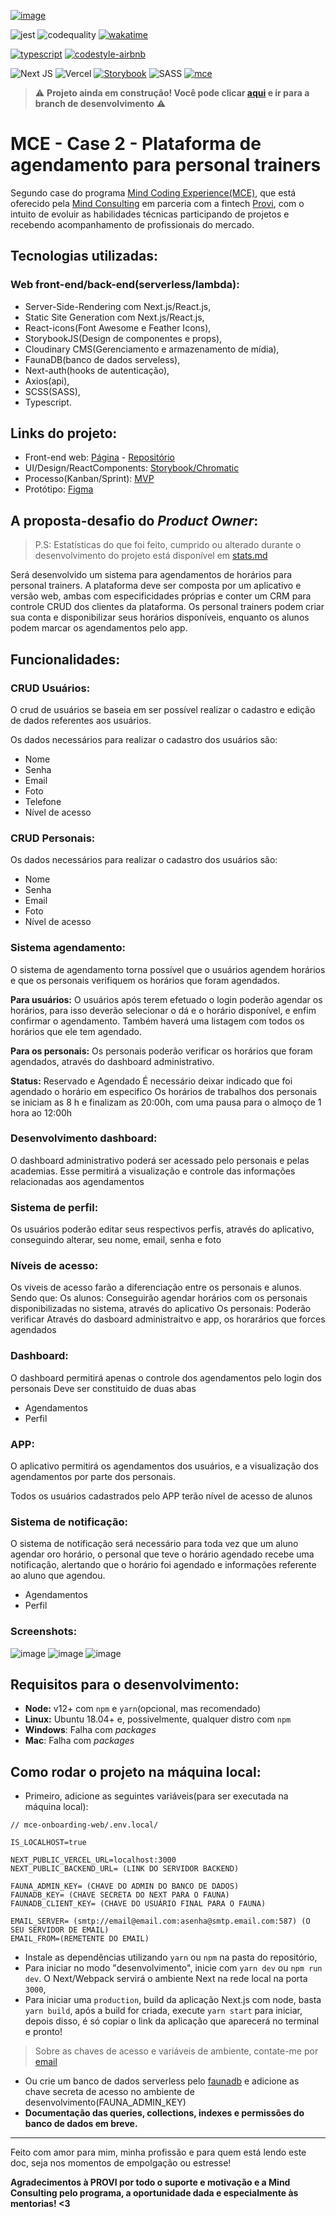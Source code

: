 <a href="https://mindconsulting.com.br/education/">![image](https://user-images.githubusercontent.com/3879613/132265934-b3197a0e-0603-4fdc-b1d5-c55c03a0aa1f.png)
</a>

![jest](https://github.com/savio591/mce-mind-web/actions/workflows/jest.yml/badge.svg?branch=dev)
![codequality](https://github.com/savio591/mce-mind-web/actions/workflows/codeInspector.yml/badge.svg?branch=dev)
[![wakatime](https://wakatime.com/badge/github/savio591/mce-mind-web.svg)](https://wakatime.com/badge/github/savio591/mce-mind-web)

[![typescript](https://badgen.net/badge/icon/typescript?icon=typescript&label)](https://www.typescriptlang.org/)
[![codestyle-airbnb](https://badgen.net/badge/code%20style/airbnb/f2a?icon=github)](https://github.com/airbnb/javascript)

![Next JS](https://img.shields.io/badge/Next-black?logo=next.js&logoColor=white)
![Vercel](https://img.shields.io/badge/vercel-%23000000.svg?logo=vercel&logoColor=white)
[![Storybook](https://cdn.jsdelivr.net/gh/storybookjs/brand@main/badge/badge-storybook.svg)](https://www.chromatic.com/library?appId=60f032ec31643a003b29def3)
![SASS](https://img.shields.io/badge/SASS-hotpink.svg?logo=SASS&logoColor=white)
[![mce](https://badgen.net/badge/icon/mind%20coding%20experience/red?icon=https://savilexperiments.com.br/assets/mce-icon-12px.svg&label)](https://conteudos.provi.com.br/mind-coding-experience/)


> ⚠️ **Projeto ainda em construção! Você pode clicar [aqui](https://github.com/savio591/mce-mind-web/tree/dev) e ir para a branch de desenvolvimento** ⚠️

# MCE - Case 2 - Plataforma de agendamento para personal trainers

Segundo case do programa [Mind Coding Experience(MCE)](https://conteudos.provi.com.br/mind-coding-experience/), que está oferecido pela [Mind Consulting] em parceria com a fintech [Provi], com o intuito de evoluir as habilidades técnicas participando de projetos e recebendo acompanhamento de profissionais do mercado.

## Tecnologias utilizadas:

### Web front-end/back-end(serverless/lambda):

- Server-Side-Rendering com Next.js/React.js,
- Static Site Generation com Next.js/React.js,
- React-icons(Font Awesome e Feather Icons),
- StorybookJS(Design de componentes e props),
- Cloudinary CMS(Gerenciamento e armazenamento de mídia),
- FaunaDB(banco de dados serveless),
- Next-auth(hooks de autenticação),
- Axios(api),
- SCSS(SASS),
- Typescript.

## Links do projeto:

* Front-end web: [Página](https://mce-mind-web.vercel.app) - [Repositório](https://github.com/savio591/mce-mind-web)
* UI/Design/ReactComponents: [Storybook/Chromatic](https://60f032ec31643a003b29def3-lhbcwyvphp.chromatic.com)
* Processo(Kanban/Sprint): [MVP](https://github.com/savio591/mce-mind-web/projects)
* Protótipo: [Figma](https://www.figma.com/file/Do8ydMHuP0ZDrDJdWwd0UP/MCE-GYM-Savils-Version?node-id=167%3A164)

## A proposta-desafio do _Product Owner_:

> P.S: Estatísticas do que foi feito, cumprido ou alterado durante o desenvolvimento do projeto está disponível em [stats.md]

Será desenvolvido um sistema para agendamentos de horários para personal trainers. A plataforma deve ser composta por um aplicativo e versão web, ambas com especificidades próprias e conter um CRM para controle CRUD dos clientes da plataforma. Os personal trainers podem criar sua conta e disponibilizar seus horários disponíveis, enquanto os alunos podem marcar os agendamentos pelo app.

## Funcionalidades:

### CRUD Usuários:

O crud de usuários se baseia em ser possível realizar o cadastro e edição de dados referentes aos usuários.

Os dados necessários para realizar o cadastro dos usuários são:

* Nome
* Senha
* Email
* Foto
* Telefone
* Nível de acesso

### CRUD Personais:

Os dados necessários para realizar o cadastro dos usuários são:
* Nome
* Senha
* Email
* Foto
* Nível de acesso

### Sistema agendamento:

O sistema de agendamento torna possível que o usuários agendem horários e que os personais verifiquem os horários que foram agendados.

**Para usuários:** O usuários após terem efetuado o login poderão agendar os horários, para isso deverão selecionar o dá e o horário disponível, e enfim confirmar o agendamento. Também haverá uma listagem com todos os horários que ele tem agendado.

**Para os personais:** Os personais poderão verificar os horários que foram agendados, através do dashboard administrativo.

**Status:** Reservado e Agendado É necessário deixar indicado que foi agendado o horário em especifico Os horários de trabalhos dos personais se iniciam as 8 h e finalizam as 20:00h, com uma pausa para o almoço de 1 hora ao 12:00h

### Desenvolvimento dashboard:

O dashboard administrativo poderá ser acessado pelo personais e pelas academias. Esse permitirá a visualização e controle das informações relacionadas aos agendamentos

### Sistema de perfil:

Os usuários poderão editar seus respectivos perfis, através do aplicativo, conseguindo alterar, seu nome, email, senha e foto

### Níveis de acesso:

Os viveis de acesso farão a diferenciação entre os personais e alunos. Sendo que: Os alunos: Conseguirão agendar horários com os personais disponibilizadas no sistema, através do aplicativo Os personais: Poderão verificar Através do dasboard administraitvo e app, os horarários que forces agendados

### Dashboard:

O dashboard permitirá apenas o controle dos agendamentos pelo login dos personais Deve ser constituido de duas abas
* Agendamentos
* Perfil

### APP:

O aplicativo permitirá os agendamentos dos usuários, e a visualização dos agendamentos por parte dos personais.

Todos os usuários cadastrados pelo APP terão nível de acesso de alunos

### Sistema de notificação:

O sistema de notificação será necessário para toda vez que um aluno agendar oro horário, o personal que teve o horário agendado recebe uma notificação, alertando que o horário foi agendado e informações referente ao aluno que agendou.

* Agendamentos
* Perfil

### Screenshots:
![image](https://user-images.githubusercontent.com/3879613/132274248-a6132d35-7097-4a42-a7ee-e8270ac1781d.png)
![image](https://user-images.githubusercontent.com/3879613/132274377-458c3688-aa23-412a-a6b8-c30d6b6d39d7.png)
![image](https://user-images.githubusercontent.com/3879613/132274473-e92beeb0-8ddf-471d-9d88-2c334f09713b.png)

## Requisitos para o desenvolvimento:
* **Node:** v12+ com `npm` e `yarn`(opcional, mas recomendado)
* **Linux:** Ubuntu 18.04+ e, possivelmente, qualquer distro com `npm`
* **Windows**: Falha com _packages_
* **Mac**: Falha com _packages_

## Como rodar o projeto na máquina local:

* Primeiro, adicione as seguintes variáveis(para ser executada na máquina local):
```.env
// mce-onboarding-web/.env.local/

IS_LOCALHOST=true

NEXT_PUBLIC_VERCEL_URL=localhost:3000
NEXT_PUBLIC_BACKEND_URL= (LINK DO SERVIDOR BACKEND)

FAUNA_ADMIN_KEY= (CHAVE DO ADMIN DO BANCO DE DADOS)
FAUNADB_KEY= (CHAVE SECRETA DO NEXT PARA O FAUNA)
FAUNADB_CLIENT_KEY= (CHAVE DO USUÁRIO FINAL PARA O FAUNA)

EMAIL_SERVER= (smtp://email@email.com:asenha@smtp.email.com:587) (O SEU SERVIDOR DE EMAIL)
EMAIL_FROM=(REMETENTE DO EMAIL)

```

* Instale as dependências utilizando ``yarn`` ou ``npm`` na pasta do repositório,
* Para iniciar no modo "desenvolvimento", inicie com ``yarn dev`` ou `npm run dev`. O Next/Webpack servirá o ambiente Next na rede local na porta ``3000``,
* Para iniciar uma `production`, build da aplicação Next.js com node, basta ``yarn build``, após a build for criada, execute ``yarn start`` para iniciar, depois disso, é só copiar o link da aplicação que aparecerá no terminal e pronto!

> Sobre as chaves de acesso e variáveis de ambiente, contate-me por [email]

* Ou crie um banco de dados serverless pelo [faunadb](https://fauna.com) e adicione as chave secreta de acesso no ambiente de desenvolvimento(FAUNA_ADMIN_KEY)
* **Documentação das queries, collections, indexes e permissões do banco de dados em breve.**

---

Feito com amor para mim, minha profissão e para quem está lendo este doc, seja nos momentos de empolgação ou estresse!

**Agradecimentos à PROVI por todo o suporte e motivação e a Mind Consulting pelo programa, a oportunidade dada e especialmente às mentorias! <3**

[stats.md]: ./stats.md
[Provi]: https://provi.com.br
[Mind Consulting]: https://mindconsulting.com.br
[email]: mailto:contato@savilexperiments.com.br?cc=savio591@hotmail.com&subject=MCECase2Solicitação.env
